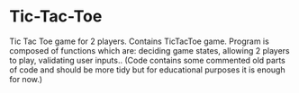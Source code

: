 # Tic-Tac-Toe
 Tic Tac Toe game for 2 players. Contains TicTacToe game. Program is composed of functions which are: deciding game states, allowing 2 players to play, validating user inputs.. (Code contains some commented old parts of code and should be more tidy but for educational purposes it is enough for now.)

